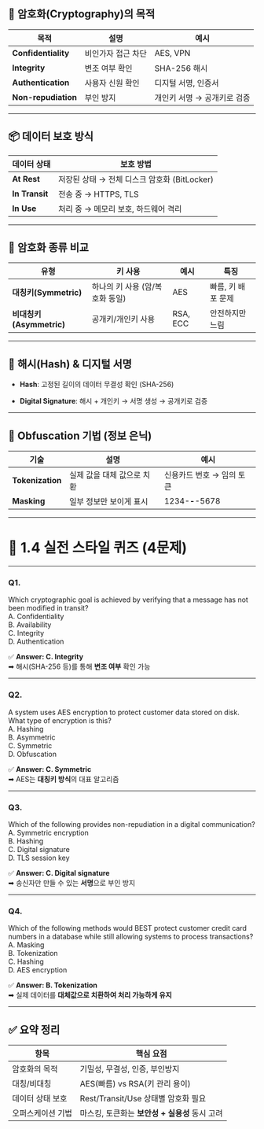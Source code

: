## 🔐 암호화(Cryptography)의 목적

|목적|설명|예시|
|---|---|---|
|**Confidentiality**|비인가자 접근 차단|AES, VPN|
|**Integrity**|변조 여부 확인|SHA-256 해시|
|**Authentication**|사용자 신원 확인|디지털 서명, 인증서|
|**Non-repudiation**|부인 방지|개인키 서명 → 공개키로 검증|

---

## 📦 데이터 보호 방식

|데이터 상태|보호 방법|
|---|---|
|**At Rest**|저장된 상태 → 전체 디스크 암호화 (BitLocker)|
|**In Transit**|전송 중 → HTTPS, TLS|
|**In Use**|처리 중 → 메모리 보호, 하드웨어 격리|

---

## 🔁 암호화 종류 비교

|유형|키 사용|예시|특징|
|---|---|---|---|
|**대칭키(Symmetric)**|하나의 키 사용 (암/복호화 동일)|AES|빠름, 키 배포 문제|
|**비대칭키(Asymmetric)**|공개키/개인키 사용|RSA, ECC|안전하지만 느림|

---

## 🧮 해시(Hash) & 디지털 서명

- **Hash**: 고정된 길이의 데이터 무결성 확인 (SHA-256)
    
- **Digital Signature**: 해시 + 개인키 → 서명 생성 → 공개키로 검증
    

---

## 🧊 Obfuscation 기법 (정보 은닉)

|기술|설명|예시|
|---|---|---|
|**Tokenization**|실제 값을 대체 값으로 치환|신용카드 번호 → 임의 토큰|
|**Masking**|일부 정보만 보이게 표시|1234-****-****-5678|

---

# 🧪 1.4 실전 스타일 퀴즈 (4문제)

---

### **Q1.**

Which cryptographic goal is achieved by verifying that a message has not been modified in transit?  
A. Confidentiality  
B. Availability  
C. Integrity  
D. Authentication

✅ **Answer: C. Integrity**  
➡ 해시(SHA-256 등)를 통해 **변조 여부** 확인 가능

---

### **Q2.**

A system uses AES encryption to protect customer data stored on disk. What type of encryption is this?  
A. Hashing  
B. Asymmetric  
C. Symmetric  
D. Obfuscation

✅ **Answer: C. Symmetric**  
➡ AES는 **대칭키 방식**의 대표 알고리즘

---

### **Q3.**

Which of the following provides non-repudiation in a digital communication?  
A. Symmetric encryption  
B. Hashing  
C. Digital signature  
D. TLS session key

✅ **Answer: C. Digital signature**  
➡ 송신자만 만들 수 있는 **서명**으로 부인 방지

---

### **Q4.**

Which of the following methods would BEST protect customer credit card numbers in a database while still allowing systems to process transactions?  
A. Masking  
B. Tokenization  
C. Hashing  
D. AES encryption

✅ **Answer: B. Tokenization**  
➡ 실제 데이터를 **대체값으로 치환하여 처리 가능하게 유지**

---

## ✅ 요약 정리

| 항목        | 핵심 요점                         |
| --------- | ----------------------------- |
| 암호화의 목적   | 기밀성, 무결성, 인증, 부인방지            |
| 대칭/비대칭    | AES(빠름) vs RSA(키 관리 용이)       |
| 데이터 상태 보호 | Rest/Transit/Use 상태별 암호화 필요   |
| 오퍼스케이션 기법 | 마스킹, 토큰화는 **보안성 + 실용성** 동시 고려 |